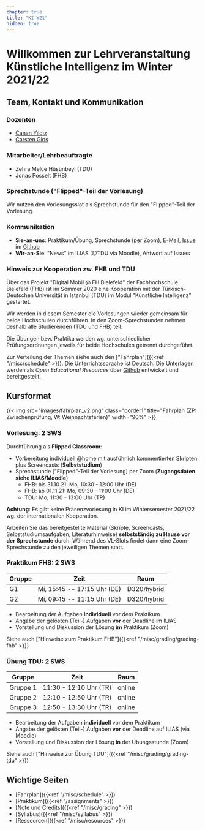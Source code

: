 ```yaml
---
chapter: true
title: "KI W21"
hidden: true
---
```



# Willkommen zur Lehrveranstaltung Künstliche Intelligenz im Winter 2021/22

## Team, Kontakt und Kommunikation

### Dozenten

-   [Canan Yıldız](mailto:canan.yildiz@tau.edu.tr)
-   [Carsten Gips](https://www.fh-bielefeld.de/minden/ueber-uns/personenverzeichnis/carsten-gips)

### Mitarbeiter/Lehrbeauftragte

-   Zehra Melce Hüsünbeyi (TDU)
-   Jonas Posselt (FHB)

### Sprechstunde ("Flipped"-Teil der Vorlesung)

Wir nutzen den Vorlesungsslot als Sprechstunde für den "Flipped"-Teil der Vorlesung.

### Kommunikation

-   **Sie-an-uns**: Praktikum/Übung, Sprechstunde (per Zoom), E-Mail,
    [Issue](https://github.com/KI-Vorlesung/Lecture/issues/new/choose) im
    [Github](https://github.com/KI-Vorlesung/Lecture)
-   **Wir-an-Sie**: "News" im ILIAS (@TDU via Moodle), Antwort auf Issues

### Hinweis zur Kooperation zw. FHB und TDU

Über das Projekt "Digital Mobil @ FH Bielefeld" der Fachhochschule Bielefeld (FHB) ist im Sommer 2020
eine Kooperation mit der Türkisch-Deutschen Universität in Istanbul (TDU) im Modul "Künstliche
Intelligenz" gestartet.

Wir werden in diesem Semester die Vorlesungen wieder gemeinsam für beide Hochschulen durchführen.
In den Zoom-Sprechstunden nehmen deshalb alle Studierenden (TDU und FHB) teil.

Die Übungen bzw. Praktika werden wg. unterschiedlicher Prüfungsordnungen jeweils für beide
Hochschulen getrennt durchgeführt.

Zur Verteilung der Themen siehe auch den ["Fahrplan"]({{<ref "/misc/schedule" >}}). Die
Unterrichtssprache ist Deutsch. Die Unterlagen werden als *Open Educational Resources* über
[Github](https://github.com/KI-Vorlesung/Lecture) entwickelt und bereitgestellt.



## Kursformat

{{< img src="images/fahrplan_v2.png" class="border1" title="Fahrplan (ZP: Zwischenprüfung, W: Weihnachtsferien)" width="90%" >}}

### Vorlesung: 2 SWS

Durchführung als **Flipped Classroom**:
*   Vorbereitung individuell \@home mit ausführlich kommentierten Skripten plus Screencasts
    (**Selbststudium**)
*   Sprechstunde ("Flipped"-Teil der Vorlesung) per Zoom (**Zugangsdaten siehe ILIAS/Moodle**)
    *   FHB: bis 31.10.21: Mo, 10:30 - 12:00 Uhr (DE)
    *   FHB: ab 01.11.21: Mo, 09:30 - 11:00 Uhr (DE)
    *   TDU: Mo, 11:30 - 13:00 Uhr (TR)

**Achtung**: Es gibt keine Präsenzvorlesung in KI im Wintersemester 2021/22 wg. der internationalen Kooperation.

Arbeiten Sie das bereitgestellte Material (Skripte, Screencasts, Selbststudiumsaufgaben,
Literaturhinweise) **selbstständig zu Hause vor der Sprechstunde** durch. Während des
VL-Slots findet dann eine Zoom-Sprechstunde zu den jeweiligen Themen statt.

### Praktikum FHB: 2 SWS

| Gruppe | Zeit                        | Raum        |
|--------|-----------------------------|-------------|
| G1     | Mi, 15:45 -- 17:15 Uhr (DE) | D320/hybrid |
| G2     | Mi, 09:45 -- 11:15 Uhr (DE) | D320/hybrid |

-   Bearbeitung der Aufgaben **individuell** vor dem Praktikum
-   Angabe der gelösten (Teil-) Aufgaben **vor** der Deadline im ILIAS
-   Vorstellung und Diskussion der Lösung **im** Praktikum (Zoom)

Siehe auch ["Hinweise zum Praktikum FHB"]({{<ref "/misc/grading/grading-fhb" >}})

### Übung TDU: 2 SWS

| Gruppe   | Zeit                   | Raum   |
|----------|------------------------|--------|
| Gruppe 1 | 11:30 - 12:10 Uhr (TR) | online |
| Gruppe 2 | 12:10 - 12:50 Uhr (TR) | online |
| Gruppe 3 | 12:50 - 13:30 Uhr (TR) | online |



-   Bearbeitung der Aufgaben **individuell** vor dem Praktikum
-   Angabe der gelösten (Teil-) Aufgaben **vor** der Deadline auf ILIAS (via Moodle)
-   Vorstellung und Diskussion der Lösung **in** der Übungsstunde (Zoom)

Siehe auch ["Hinweise zur Übung TDU"]({{<ref "/misc/grading/grading-tdu" >}})



## Wichtige Seiten

*   [Fahrplan]({{<ref "/misc/schedule" >}})
*   [Praktikum]({{<ref "/assignments" >}})
*   [Note und Credits]({{<ref "/misc/grading" >}})
*   [Syllabus]({{<ref "/misc/syllabus" >}})
*   [Ressourcen]({{<ref "/misc/resources" >}})
